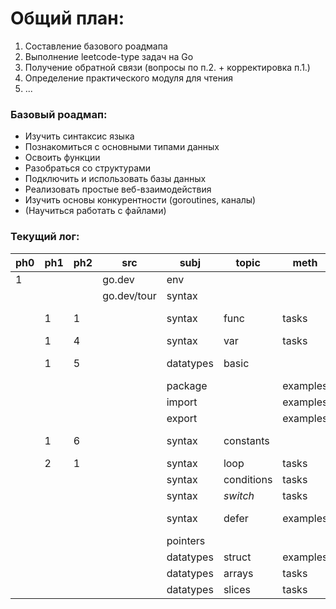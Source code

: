 # Общий план:
1. Составление базового роадмапа
2. Выполнение leetcode-type задач на Go
3. Получение обратной связи (вопросы по п.2. + корректировка п.1.)
4. Определение практического модуля для чтения
5. ...

### Базовый роадмап:
- Изучить синтаксис языка
- Познакомиться с основными типами данных
- Освоить функции
- Разобраться со структурами
- Подключить и использовать базы данных
- Реализовать простые веб-взаимодействия
- Изучить основы конкурентности (goroutines, каналы)
- (Научиться работать с файлами)

### Текущий лог:

| ph0 | ph1 | ph2 | src         | subj      | topic      | meth     | res     | link                                              |
| --- | --- | --- | ----------- |-----------|------------|----------|---------|---------------------------------------------------|
| 1   |     |     | go.dev      | env       |            |          | ok      |                                                   |
|     |     |     | go.dev/tour | syntax    |            |          |         |                                                   |
|     | 1   | 1   |             | syntax    | func       | tasks    | ok + ?  | [1.3.](./tour/1_basics/3_func/main.go)            |
|     | 1   | 4   |             | syntax    | var        | tasks    | ok      |                                                   |
|     | 1   | 5   |             | datatypes | basic      |          | ok + ?  | [1.5.](./tour/1_basics/5_basic_datatypes/main.go) |
|     |     |     |             | package   |            | examples | ?       |                                                   |
|     |     |     |             | import    |            | examples | ?       | [0.0](./tour/0_scratches/0_initial.md)            |
|     |     |     |             | export    |            | examples | ?       |                                                   |
|     | 1   | 6   |             | syntax    | constants  |          | ok + ?  | [1.6.](./tour/1_basics/6_const/main.go)           |
|     | 2   | 1   |             | syntax    | loop       | tasks    | ok      |                                                   |
|     |     |     |             | syntax    | conditions | tasks    | ok      |                                                   |
|     |     |     |             | syntax    | _switch_   | tasks    | ok      |                                                   |
|     |     |     |             | syntax    | defer      | examples | ok + ?  | [2.2.](./tour/2_flowcontrol/2_if/main.go)         |
|     |     |     |             | pointers  |            |          | ?       |                                                   |
|     |     |     |             | datatypes | struct     | examples | ok      |                                                   |
|     |     |     |             | datatypes | arrays     | tasks    | ok      |                                                   |
|     |     |     |             | datatypes | slices     | tasks    | ok      |                                                   |

